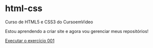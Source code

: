 # html-css
 Curso de HTML5 e CSS3 do CursoemVideo

Estou aprendendo a criar site e agora vou gerenciar meus repositórios!

<a href="https://isaiasigashira.github.io/html-css/exercícios/ex001/index.html">Executar o exercício 001</a>
